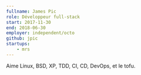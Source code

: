 ```yaml
---
fullname: James Pic
role: Développeur full-stack
start: 2017-11-30
end: 2018-06-30
employer: independent/octo
github: jpic
startups:
    - mrs
---
```


Aime Linux, BSD, XP, TDD, CI, CD, DevOps, et le tofu.

